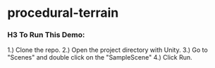 # procedural-terrain
### H3 To Run This Demo:
1.) Clone the repo.
2.) Open the project directory with Unity.
3.) Go to "Scenes" and double click on the "SampleScene"
4.) Click Run.
